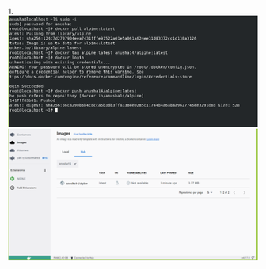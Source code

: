 1.![image.png](/.attachments/image-ad4629f2-a5f5-48e8-927f-30cfa80fd07b.png)
![image.png](/.attachments/image-7569e8ec-c8e9-4b9e-8e18-2ebc2b46c92f.png)